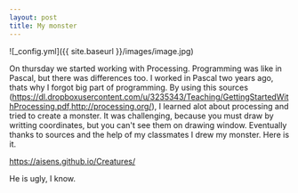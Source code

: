 ```yaml
---
layout: post
title: My monster
---
```

![_config.yml]({{ site.baseurl }}/images/image.jpg)

On thursday we started working with Processing. Programming was like in Pascal, but there was differences too. I worked in Pascal two years ago, thats why I forgot big part of programming.
By using this sources (https://dl.dropboxusercontent.com/u/3235343/Teaching/GettingStartedWithProcessing.pdf,http://processing.org/), I learned alot about processing and tried to create a monster.
It was challenging, because you must draw by writting coordinates, but you can't see them on drawing window. Eventually thanks to sources and the help of my classmates I drew my monster.
Here is it. 

https://aisens.github.io/Creatures/

He is ugly, I know.

